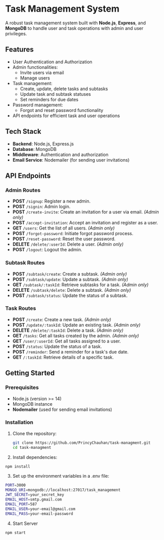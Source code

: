 # Task Management System

A robust task management system built with **Node.js**, **Express**, and **MongoDB** to handle user and task operations with admin and user privileges.

## Features

- User Authentication and Authorization
- Admin functionalities:
  - Invite users via email
  - Manage users
- Task management:
  - Create, update, delete tasks and subtasks
  - Update task and subtask statuses
  - Set reminders for due dates
- Password management:
  - Forgot and reset password functionality
- API endpoints for efficient task and user operations

## Tech Stack

- **Backend**: Node.js, Express.js
- **Database**: MongoDB
- **Middleware**: Authentication and authorization
- **Email Service**: Nodemailer (for sending user invitations)

## API Endpoints

### Admin Routes

- **POST** `/signup`: Register a new admin.
- **POST** `/signin`: Admin login.
- **POST** `/create-invite`: Create an invitation for a user via email. *(Admin only)*
- **POST** `/accept-invitation`: Accept an invitation and register as a user.
- **GET** `/users`: Get the list of all users. *(Admin only)*
- **POST** `/forgot-password`: Initiate forgot password process.
- **POST** `/reset-password`: Reset the user password.
- **DELETE** `/delete/:userId`: Delete a user. *(Admin only)*
- **POST** `/logout`: Logout the admin.

### Subtask Routes

- **POST** `/subtask/create`: Create a subtask. *(Admin only)*
- **POST** `/subtask/update`: Update a subtask. *(Admin only)*
- **GET** `/subtask/:taskId`: Retrieve subtasks for a task. *(Admin only)*
- **DELETE** `/subtask/delete`: Delete a subtask. *(Admin only)*
- **POST** `/subtask/status`: Update the status of a subtask.

### Task Routes

- **POST** `/create`: Create a new task. *(Admin only)*
- **POST** `/update/:taskId`: Update an existing task. *(Admin only)*
- **DELETE** `/delete/:taskId`: Delete a task. *(Admin only)*
- **GET** `/tasks`: Get all tasks created by the admin. *(Admin only)*
- **GET** `/user/:userId`: Get all tasks assigned to a user.
- **POST** `/status`: Update the status of a task.
- **POST** `/reminder`: Send a reminder for a task's due date.
- **GET** `/:taskId`: Retrieve details of a specific task.

## Getting Started

### Prerequisites

- Node.js (version >= 14)
- MongoDB instance
- **Nodemailer** (used for sending email invitations)

### Installation

1. Clone the repository:
   ```bash
   git clone https://github.com/PrincyChauhan/task-managment.git
   cd task-managment
2. Install dependencies:
```bash
npm install
```
3. Set up the environment variables in a .env file:
```bash
PORT=3000
MONGO_URI=mongodb://localhost:27017/task_management
JWT_SECRET=your_secret_key
EMAIL_HOST=smtp.gmail.com
EMAIL_PORT=587
EMAIL_USER=your-email@gmail.com
EMAIL_PASS=your-email-password
```
4. Start Server
   
```bash
npm start
```
